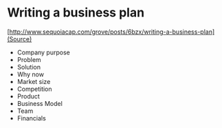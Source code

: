 # Writing a business plan

[http://www.sequoiacap.com/grove/posts/6bzx/writing-a-business-plan](Source)

- Company purpose 
- Problem
- Solution
- Why now
- Market size
- Competition
- Product
- Business Model
- Team
- Financials